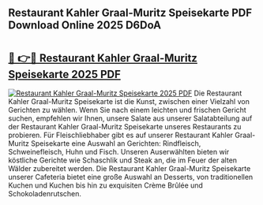 ## Restaurant Kahler Graal-Muritz Speisekarte PDF Download Online 2025 D6DoA

# <h2><a href="http://gc7wdv.nevu.top/?p=Restaurant+Kahler+Graal-Muritz+Speisekarte">🔗 👉🔴 Restaurant Kahler Graal-Muritz Speisekarte 2025 PDF</a></h2>

[![Restaurant Kahler Graal-Muritz Speisekarte 2025 PDF](https://i.imgur.com/dBaPXMq.png)](http://gc7wdv.nevu.top/?p=Restaurant+Kahler+Graal-Muritz+Speisekarte)
Die Restaurant Kahler Graal-Muritz Speisekarte ist die Kunst, zwischen einer Vielzahl von Gerichten zu wählen. Wenn Sie nach einem leichten und frischen Gericht suchen, empfehlen wir Ihnen, unsere Salate aus unserer Salatabteilung auf der Restaurant Kahler Graal-Muritz Speisekarte unseres Restaurants zu probieren. Für Fleischliebhaber gibt es auf unserer Restaurant Kahler Graal-Muritz Speisekarte eine Auswahl an Gerichten: Rindfleisch, Schweinefleisch, Huhn und Fisch. Unseren Auserwählten bieten wir köstliche Gerichte wie Schaschlik und Steak an, die im Feuer der alten Wälder zubereitet werden. Die Restaurant Kahler Graal-Muritz Speisekarte unserer Cafeteria bietet eine große Auswahl an Desserts, von traditionellen Kuchen und Kuchen bis hin zu exquisiten Crème Brûlée und Schokoladenrutschen.
